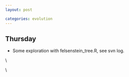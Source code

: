 ```yaml
---
layout: post

categories: evolution
---
```






 





Thursday
--------

-   Some exploration with felsenstein\_tree.R, see svn log.

\

\

